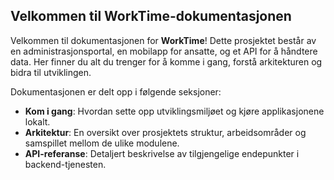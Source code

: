 ﻿ Velkommen til WorkTime-dokumentasjonen
---------------------------------------------

Velkommen til dokumentasjonen for **WorkTime**! Dette prosjektet består av en administrasjonsportal, en mobilapp for ansatte, og et API for å håndtere data. Her finner du alt du trenger for å komme i gang, forstå arkitekturen og bidra til utviklingen.

Dokumentasjonen er delt opp i følgende seksjoner:

* **Kom i gang**: Hvordan sette opp utviklingsmiljøet og kjøre applikasjonene lokalt.
* **Arkitektur**: En oversikt over prosjektets struktur, arbeidsområder og samspillet mellom de ulike modulene.
* **API-referanse**: Detaljert beskrivelse av tilgjengelige endepunkter i backend-tjenesten.


